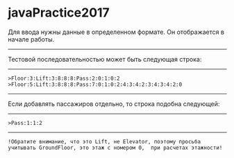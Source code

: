 # javaPractice2017

Для ввода нужны данные в определенном формате. Он отображается в начале работы. 
***
Тестовой последовательностью может быть следующая строка:
***
	>Floor:3:Lift:3:8:8:8:Pass:2:0:1:0:2
	>Floor:5:Lift:3:8:8:8:Pass:7:0:1:0:2:4:3:4:2:3:4:3:4:2:0
***
Если добавлять пассажиров отдельно, то строка подобна следующей:
***
	>Pass:1:1:2
***
`!Обратите внимание, что это Lift, не Elevator, поэтому просьба учитывать GroundFloor, это этаж с номером 0, 
при расчетах этажности!`